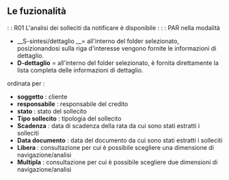 ## Le fuzionalità
 :  : R01 L'analisi  dei solleciti da notificare  è disponibile : 
 :  : PAR
nella modalità
-  __S-sintesi/dettaglio  __= all'interno del folder selezionato, posizionandosi sulla riga d'interesse vengono fornite le informazioni di dettaglio.
-  __D-dettaglio__ =  all'interno del folder selezionato, è fornita direttamente la  lista completa delle informazioni di dettaglio.

ordinata per : 
-  **soggetto** :  cliente
-  **responsabile** :  responsabile del credito
-  **stato** :  stato del sollecito
-  **Tipo sollecito** :  tipologia del sollecito
-  **Scadenza** :  data di scadenza della rata da cui sono stati estratti  i solleciti
-  **Data documento** :  data del documento da cui sono stati estratti i solleciti
-  **Libera** :  consultazione per cui è possibile scegliere una dimensione  di navigazione/analisi
-  **Multipla** :  consultazione per cui è possibile scegliere due dimensioni di navigazione/analisi



